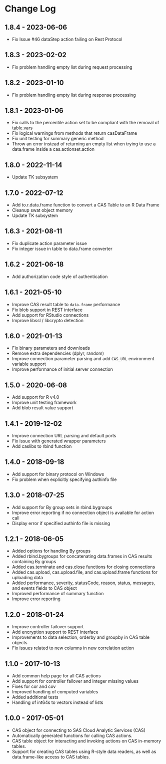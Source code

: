 
# Change Log

## 1.8.4 - 2023-06-06

- Fix Issue #46 dataStep action failing on Rest Protocol

## 1.8.3 - 2023-02-02

- Fix problem handling empty list during request processing

## 1.8.2 - 2023-01-10

- Fix problem handling empty list during response processing

## 1.8.1 - 2023-01-06

- Fix calls to the percentile action set to be compliant with the removal of table.vars
- Fix logical warnings from methods that return casDataFrame
- Fix unit testing for summary generic method
- Throw an error instead of returning an empty list when trying to use a data.frame inside a cas.actionset.action

## 1.8.0 - 2022-11-14

- Update TK subsystem

## 1.7.0 - 2022-07-12

- Add to.r.data.frame function to convert a CAS Table to an R Data Frame
- Cleanup swat object memory
- Update TK subsystem

## 1.6.3 - 2021-08-11

- Fix duplicate action parameter issue
- Fix integer issue in table to data.frame converter

## 1.6.2 - 2021-06-18

- Add authorization code style of authentication

## 1.6.1 - 2021-05-10

- Improve CAS result table to `data.frame` performance
- Fix blob support in REST interface
- Add support for RStudio connections
- Improve libssl / libcrypto detection

## 1.6.0 - 2021-01-13

- Fix binary parameters and downloads
- Remove extra dependencies (dplyr, random)
- Improve connection parameter parsing and add `CAS_URL` environment variable support
- Improve performance of initial server connection

## 1.5.0 - 2020-06-08

- Add support for R v4.0
- Improve unit testing framework
- Add blob result value support

## 1.4.1 - 2019-12-02

- Improve connection URL parsing and default ports
- Fix issue with generated wrapper parameters
- Add caslibs to rbind function

## 1.4.0 - 2018-09-18

- Add support for binary protocol on Windows
- Fix problem when explicitly specifying authinfo file

## 1.3.0 - 2018-07-25

- Add support for By group sets in rbind.bygroups
- Improve error reporting if no connection object is available for action call
- Display error if specified authinfo file is missing

## 1.2.1 - 2018-06-05

- Added options for handling By groups
- Added rbind.bygroups for concatenating data.frames in CAS results containing By groups
- Added cas.terminate and cas.close functions for closing connections
- Added cas.upload, cas.upload.file, and cas.upload.frame functions for uploading data
- Added performance, severity, statusCode, reason, status, messages, and events fields to CAS object
- Improved performance of summary function
- Improve error reporting

## 1.2.0 - 2018-01-24

- Improve controller failover support
- Add encryption support to REST interface
- Improvements to data selection, orderby and groupby in CAS table objects
- Fix issues related to new columns in new correlation action

## 1.1.0 - 2017-10-13

- Add common help page for all CAS actions
- Add support for controller failover and integer missing values
- Fixes for cor and cov
- Improved handling of computed variables
- Added additional tests
- Handling of int64s to vectors instead of lists

## 1.0.0 - 2017-05-01

- CAS object for connecting to SAS Cloud Analytic Services (CAS)
- Automatically generated functions for calling CAS actions.
- CAS table object for interacting and invoking actions on CAS in-memory tables.
- Support for creating CAS tables using R-style data readers, as well as data.frame-like access to CAS tables.
